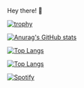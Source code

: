 Hey there! 👋

[![trophy](https://github-profile-trophy.vercel.app/?username=aryanr78&theme=dracula&column=9)](https://github.com/ryo-ma/github-profile-trophy)

[![Anurag's GitHub stats](https://github-readme-stats-9e4w.vercel.app/api?username=aryanr78)
](https://github-readme-stats-9e4w-1q7im80xp-aryanr78.vercel.app/api?username=aryanr78)

[![Top Langs](https://github-readme-stats-9e4w.vercel.app/api/top-langs/?username=aryanr78&layout=pie)
](https://github-readme-stats-9e4w.vercel.app/api/top-langs/?username=aryanr78&layout=pie)

[![Top Langs](https://github-readme-stats.vercel.app/api/top-langs/?username=aryanr78)](https://github.com/anuraghazra/github-readme-stats)

[![Spotify](https://novatorem-novatorem-git-main-aryanr78.vercel.app/api/spotify)](https://open.spotify.com/user/4ytub86gtnmr0ezrg5jten30c)



<!--


[![Anurag's GitHub stats](https://github-readme-stats.vercel.app/api?username=aryanr78)](https://github.com/anuraghazra/github-readme-stats)

**aryanr78/aryanr78** is a ✨ _special_ ✨ repository because its `README.md` (this file) appears on your GitHub profile.

Here are some ideas to get you started:

- 🔭 I’m currently working on ...
- 🌱 I’m currently learning ...
- 👯 I’m looking to collaborate on ...
- 🤔 I’m looking for help with ...
- 💬 Ask me about ...
- 📫 How to reach me: ...
- 😄 Pronouns: ...
- ⚡ Fun fact: ...
-->
